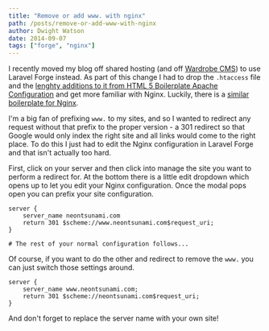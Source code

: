 ```yaml
---
title: "Remove or add www. with nginx"
path: /posts/remove-or-add-www-with-nginx
author: Dwight Watson
date: 2014-09-07
tags: ["forge", "nginx"]
---
```


I recently moved my blog off shared hosting (and off [Wardrobe CMS](https://github.com/wardrobecms/wardrobe)) to use Laravel Forge instead. As part of this change I had to drop the `.htaccess` file and the [lenghty additions to it from HTML 5 Boilerplate Apache Configuration](https://github.com/h5bp/server-configs-apache) and get more familiar with Nginx. Luckily, there is a [similar boilerplate for Nginx](https://github.com/h5bp/server-configs-nginx).

I&#039;m a big fan of prefixing `www.` to my sites, and so I wanted to redirect any request without that prefix to the proper version - a 301 redirect so that Google would only index the right site and all links would come to the right place. To do this I just had to edit the Nginx configuration in Laravel Forge and that isn&#039;t actually too hard.

First, click on your server and then click into manage the site you want to perform a redirect for. At the bottom there is a little edit dropdown which opens up to let you edit your Nginx configuration. Once the modal pops open you can prefix your site configuration.

    server {
        server_name neontsunami.com
        return 301 $scheme://www.neontsunami.com$request_uri;
    }

    # The rest of your normal configuration follows...

Of course, if you want to do the other and redirect to remove the `www.` you can just switch those settings around.

    server {
        server_name www.neontsunami.com;
        return 301 $scheme://neontsunami.com$request_uri;
    }

And don&#039;t forget to replace the server name with your own site!
